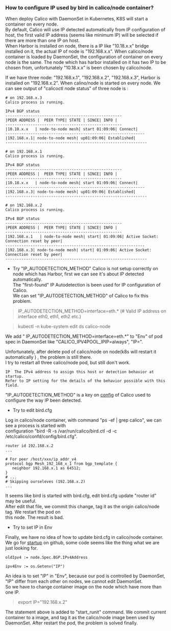 ### How to configure IP used by bird in calico/node container?

When deploy Calico with DaemonSet in Kubernetes, K8S will start a container on every node.  
By default, Calico will use IP detected automatically from IP configuration of host, the first valid IP address (seems like minimum IP) will be selected if there are more than one IP on host.  
When Harbor is installed on node, there is a IP like "10.18.x.x" bridge installed on it, the actual IP of node is "192.168.x.x". When calico/node container is loaded by DaemonSet, the configuration of container on every node is the same. The node which has harbor installed on it has two IP to be chosen from, unfortunately "10.18.x.x" is been chosen by calico/node. 

If we have three node: "192.168.x.1", "192.168.x.2", "192.168.x.3", Harbor is installed on "192.168.x.2". When calino/node is started on every node. We can see output of "calicoctl node status" of three node is :
```
# on 192.168.x.3
Calico process is running.

IPv4 BGP status 
---------------------------------------------------
|PEER ADDRESS |  PEER TYPE| STATE | SINCE| INFO |
---------------------------------------------------
|10.18.x.x   | node-to-node mesh| start 01:09:06| Connect|
-------------------------------------------------------------
|192.168.x.1| node-to-node mesh| up01:09:06| Established|
--------------------------------------------------------------

# on 192.168.x.1
Calico process is running.

IPv4 BGP status 
---------------------------------------------------
|PEER ADDRESS |  PEER TYPE| STATE | SINCE| INFO |
---------------------------------------------------
|10.18.x.x   | node-to-node mesh| start 01:09:06| Connect|
-------------------------------------------------------------
|192.168.x.3| node-to-node mesh| up01:09:06| Established|
--------------------------------------------------------------

# on 192.168.x.2
Calico process is running.

IPv4 BGP status 
---------------------------------------------------
|PEER ADDRESS |  PEER TYPE| STATE | SINCE| INFO |
---------------------------------------------------
|192.168.x.1   | node-to-node mesh| start| 01:09:06| Active Socket: Connection reset by peer|
-------------------------------------------------------------
|192.168.x.3| node-to-node mesh| start| 01:09:06| Active Socket: Connection reset by peer|
--------------------------------------------------------------

```
- Try "IP_AUTODETECTION_METHOD" 
Calico is not setup  correctly on node which has Harbor, first we can see it's about IP detected automatically.  
The  "first-found" IP Autodetection is been used for IP configuration of Calico.  
We can set "IP_AUTODETECTION_METHOD" of Calico to fix this problem.

> IP_AUTODETECTION_METHOD=interface=eth.*  (# Valid IP address on interface eth0, eth1, eth2 etc.)

> kubectl -n kube-system edit ds calico-node

We add " IP_AUTODETECTION_METHOD=interface=eth.*" to  "Env" of pod spec in DaemonSet like "CALICO_IPV4POOL_IPIP=always", "IP=".

Unfortunately, after delete pod of calico/node on node(k8s will restart it automatically ) , the problem is still there.  
I try to restart all three calico/node pod, but still don't work.

```
IP	The IPv4 address to assign this host or detection behavior at startup. 
Refer to IP setting for the details of the behavior possible with this field.	
```
"IP_AUTODETECTION_METHOD" is a key on [config] of Calico used to configure the way IP been detected.  

- Try to edit bird.cfg

Log in calico/node container, with command "ps -ef | grep calico", we can see a process is started with  
configuration "bird -R -s /var/run/calico/bird.ctl -d -c /etc/calico/confd/config/bird.cfg".
```
router id 192.168.x.2
...

# For peer /host/xxx/ip_addr_v4
protocol bgp Mesh_192_168_x_1 from bgp_template {
   neighbor 192.168.x.1 as 64512;
}
# ...
# Skipping ourseleves (192.168.x.2)
...

```
It seems like bird is started with bird.cfg, edit bird.cfg update "router id" may be useful.  
After edit that file, we commit this change, tag it as the origin calico/node tag. We restart the pod on  
this node. The result is bad.


- Try to set IP in Env

Finally, we have no idea of how to update bird.cfg in calico/node container. We go for [startup] on github, some code seems like 
the thing what we are just looking for.
```
oldIpv4 := node.Spec.BGP.IPv4Address

ipv4Env := os.Getenv("IP")

```
An idea is to set "IP" in "Env", because our pod is controlled by DaemonSet, "IP" differ from each other on nodes, we cannot edit DaemonSet.  
So we have to change container image on the node which have more than one IP.

> export IP="192.168.x.2"

The statement above is added to "start_runit" command. We commit current container to a image, and tag it as the calico/node image been used by DaemonSet.
After restart the pod, the problem is solved finally.


  [startup]:https://github.com/projectcalico/node/blob/master/pkg/startup/startup.go#L381
  [config]:https://docs.projectcalico.org/v3.2/reference/node/configuration
